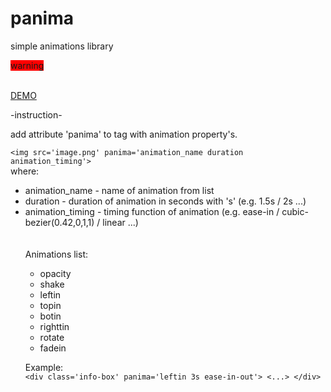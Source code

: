 # panima
simple animations library

<span style="background-color: red;">warning</span>

<br>
<a href='https://animatronic.000webhostapp.com/'>DEMO</a>
<br>

-instruction-

add attribute 'panima' to tag with animation property's. <br>

```<img src='image.png' panima='animation_name duration animation_timing'>```
<br>
where: <br>
<ul>
    <li>animation_name - name of animation from list</li>
    <li>duration - duration of animation in seconds with 's' (e.g. 1.5s / 2s ...)</li>
    <li>animation_timing - timing function of animation (e.g. ease-in / cubic-bezier(0.42,0,1,1) / linear ...)</li>
<br>
<br>Animations list:
<ul>
    <li>opacity</li>
    <li>shake</li>
    <li>leftin</li>
    <li>topin</li>
    <li>botin</li>
    <li>righttin</li>
    <li>rotate</li>
    <li>fadein</li>
</ul>

Example: <br>
```<div class='info-box' panima='leftin 3s ease-in-out'> <...> </div>```
